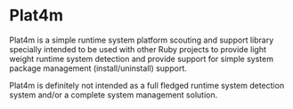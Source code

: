 # Plat4m

Plat4m is a simple runtime system platform scouting and support library specially intended to 
be used with other Ruby projects to provide light weight runtime system detection and provide 
support for simple system package management (install/uninstall) support.

Plat4m is definitely not intended as a full fledged runtime system detection system and/or a 
complete system management solution.
